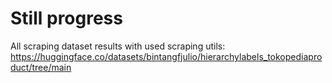 # Still progress
All scraping dataset results with used scraping utils: 
https://huggingface.co/datasets/bintangfjulio/hierarchylabels_tokopediaproduct/tree/main
